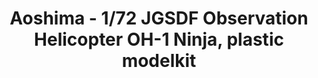 ---
layout: product
title: "Aoshima - 1/72 JGSDF Observation Helicopter OH-1 Ninja, plastic modelkit"
price: "TBA" 
desc: "N/A"
img_path: "/assets/img/AO14349.webp"
brand: "N/A"
available: false
special_offer: false
new: false
soon: false
cat: "010000"
subcat: "013700"
subsubcat: "0N/A"
sifra: "AO14349"
popular: false
---